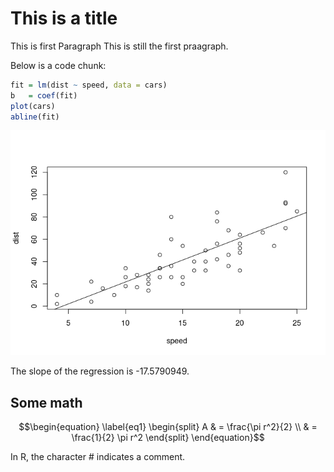 
<!-- basic.md is generated from basic.Rmd. Please edit that file -->

# This is a title

This is first Paragraph This is still the first praagraph.

Below is a code chunk:

``` r
fit = lm(dist ~ speed, data = cars)
b   = coef(fit)
plot(cars)
abline(fit)
```

![](basic_files/figure-gfm/plot-slope-1.png)<!-- -->

The slope of the regression is -17.5790949.

## Some math

$$\begin{equation} \label{eq1}
\begin{split}
A & = \frac{\pi r^2}{2} \\
  & = \frac{1}{2} \pi r^2
\end{split}
\end{equation}$$

In R, the character \# indicates a comment.
